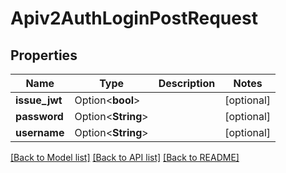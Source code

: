 # Apiv2AuthLoginPostRequest

## Properties

Name | Type | Description | Notes
------------ | ------------- | ------------- | -------------
**issue_jwt** | Option<**bool**> |  | [optional]
**password** | Option<**String**> |  | [optional]
**username** | Option<**String**> |  | [optional]

[[Back to Model list]](../README.md#documentation-for-models) [[Back to API list]](../README.md#documentation-for-api-endpoints) [[Back to README]](../README.md)


